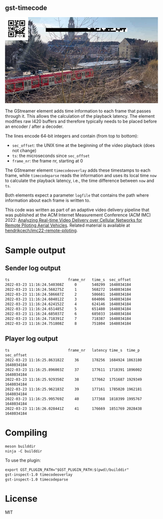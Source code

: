 gst-timecode
----

![A demo frame](demo_frame.png "Demo Frame")

The GStreamer element adds time information to each frame that passes through it. This allows the calculation of the playback latency. The element modifies raw I420 buffers and therefore typically needs to be placed before an encoder / after a decoder.

The lines encode 64-bit integers and contain (from top to bottom):
* `sec_offset`: the UNIX time at the beginning of the video playback (does not change)
* `ts`: the microseconds since `sec_offset` 
* `frame_nr`: the frame nr, starting at 0

The GStreamer element `timecodeoverlay` adds these timestamps to each frame, while `timecodeparse` reads the information and uses its local time `now` to calculate the playback latency, i.e., the time difference between `now` and `ts`.

Both elements expect a parameter `logfile` that contains the path where information about each frame is written to.

This code was written as part of an adaptive video delivery pipeline that was published at the ACM Internet Measurement Conference (ACM IMC) 2022: [Analyzing Real-time Video Delivery over Cellular Networks for Remote Piloting Aerial Vehicles](https://doi.org/10.1145/3517745.3561465).
Related material is available at [hendrikcech/imc22-remote-piloting](https://github.com/hendrikcech/imc22-remote-piloting).

# Sample output
## Sender log output
```
ts                           frame_nr   time_s  sec_offset
2022-03-23 11:16:24.540308Z     0       540299  1648034184
2022-03-23 11:16:24.568275Z     1       568272  1648034184
2022-03-23 11:16:24.586687Z     2       586681  1648034184
2022-03-23 11:16:24.604012Z     3       604006  1648034184
2022-03-23 11:16:24.624152Z     4       624146  1648034184
2022-03-23 11:16:24.651485Z     5       651480  1648034184
2022-03-23 11:16:24.685037Z     6       685033  1648034184
2022-03-23 11:16:24.718391Z     7       718387  1648034184
2022-03-23 11:16:24.751808Z     8       751804  1648034184
```

## Player log output

```
ts                           frame_nr   latency time_s  time_p  sec_offset
2022-03-23 11:16:25.863182Z     36      178256  1684924 1863180 1648034184
2022-03-23 11:16:25.896003Z     37      177611  1718391 1896002 1648034184
2022-03-23 11:16:25.929350Z     38      177662  1751687 1929349 1648034184
2022-03-23 11:16:25.962183Z     39      177161  1785020 1962181 1648034184
2022-03-23 11:16:25.995769Z     40      177368  1818399 1995767 1648034184
2022-03-23 11:16:26.028441Z     41      176669  1851769 2028438 1648034184
```


# Compiling
```
meson builddir
ninja -C builddir
```

To use the plugin:
```
export GST_PLUGIN_PATH="$GST_PLUGIN_PATH:$(pwd)/builddir"
gst-inspect-1.0 timecodeoverlay
gst-inspect-1.0 timecodeparse
```

# License
MIT
